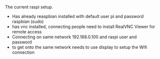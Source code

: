 The current raspi setup.

- Has already reaspbian installed with default user pi and password raspbian (sudo)
- has vnc installed, connecting people need to install RealVNC Viewer for remote access
- Connecting on same network 192.168.0.100 and raspi user and password
- to get onto the same network needs to use display to setup the Wifi connection
